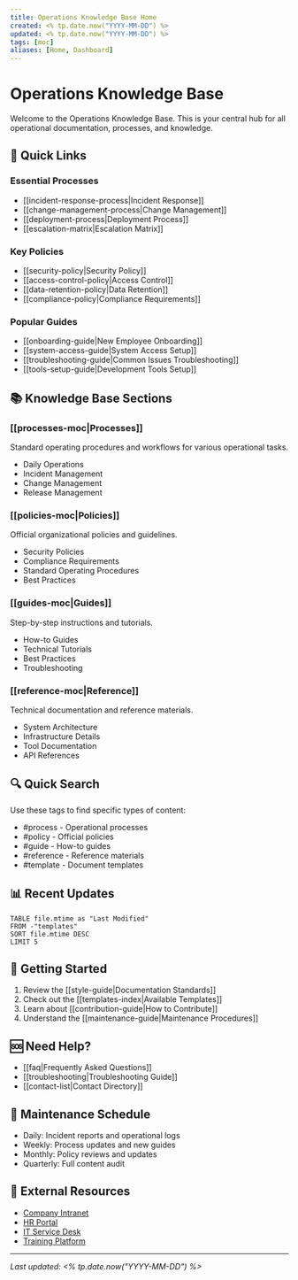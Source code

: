 ```yaml
---
title: Operations Knowledge Base Home
created: <% tp.date.now("YYYY-MM-DD") %>
updated: <% tp.date.now("YYYY-MM-DD") %>
tags: [moc]
aliases: [Home, Dashboard]
---
```


# Operations Knowledge Base

Welcome to the Operations Knowledge Base. This is your central hub for all operational documentation, processes, and knowledge.

## 🚀 Quick Links

### Essential Processes
- [[incident-response-process|Incident Response]]
- [[change-management-process|Change Management]]
- [[deployment-process|Deployment Process]]
- [[escalation-matrix|Escalation Matrix]]

### Key Policies
- [[security-policy|Security Policy]]
- [[access-control-policy|Access Control]]
- [[data-retention-policy|Data Retention]]
- [[compliance-policy|Compliance Requirements]]

### Popular Guides
- [[onboarding-guide|New Employee Onboarding]]
- [[system-access-guide|System Access Setup]]
- [[troubleshooting-guide|Common Issues Troubleshooting]]
- [[tools-setup-guide|Development Tools Setup]]

## 📚 Knowledge Base Sections

### [[processes-moc|Processes]] 
Standard operating procedures and workflows for various operational tasks.
- Daily Operations
- Incident Management
- Change Management
- Release Management

### [[policies-moc|Policies]]
Official organizational policies and guidelines.
- Security Policies
- Compliance Requirements
- Standard Operating Procedures
- Best Practices

### [[guides-moc|Guides]]
Step-by-step instructions and tutorials.
- How-to Guides
- Technical Tutorials
- Best Practices
- Troubleshooting

### [[reference-moc|Reference]]
Technical documentation and reference materials.
- System Architecture
- Infrastructure Details
- Tool Documentation
- API References

## 🔍 Quick Search
Use these tags to find specific types of content:
- #process - Operational processes
- #policy - Official policies
- #guide - How-to guides
- #reference - Reference materials
- #template - Document templates

## 📊 Recent Updates
```dataview
TABLE file.mtime as "Last Modified"
FROM -"templates"
SORT file.mtime DESC
LIMIT 5
```

## 🎯 Getting Started
1. Review the [[style-guide|Documentation Standards]]
2. Check out the [[templates-index|Available Templates]]
3. Learn about [[contribution-guide|How to Contribute]]
4. Understand the [[maintenance-guide|Maintenance Procedures]]

## 🆘 Need Help?
- [[faq|Frequently Asked Questions]]
- [[troubleshooting|Troubleshooting Guide]]
- [[contact-list|Contact Directory]]

## 📅 Maintenance Schedule
- Daily: Incident reports and operational logs
- Weekly: Process updates and new guides
- Monthly: Policy reviews and updates
- Quarterly: Full content audit

## 🔗 External Resources
- [Company Intranet](https://intranet.company.com)
- [HR Portal](https://hr.company.com)
- [IT Service Desk](https://helpdesk.company.com)
- [Training Platform](https://training.company.com)

---

*Last updated: <% tp.date.now("YYYY-MM-DD") %>* 